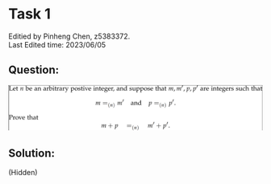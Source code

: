 # **Task 1**
Editied by Pinheng Chen, z5383372.  
Last Edited time: 2023/06/05
## Question:
![Task1](/Tasks/task-imgs/task1.png)
## Solution:
(Hidden)
